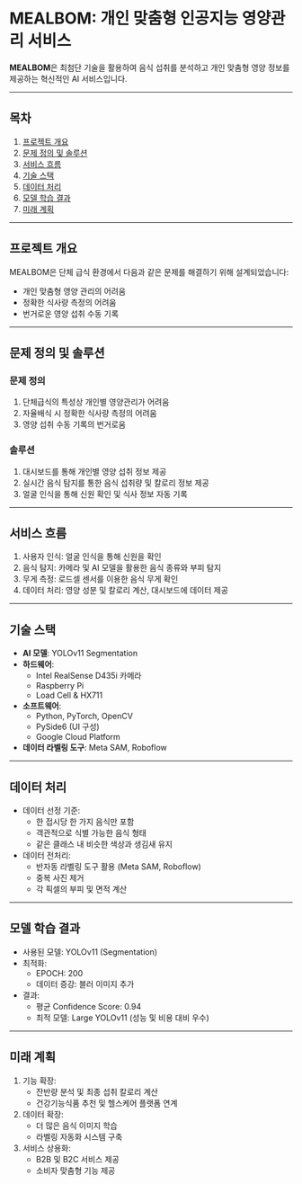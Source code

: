 # MEALBOM: 개인 맞춤형 인공지능 영양관리 서비스

**MEALBOM**은 최첨단 기술을 활용하여 음식 섭취를 분석하고 개인 맞춤형 영양 정보를 제공하는 혁신적인 AI 서비스입니다.

---

## 목차
1. [프로젝트 개요](#프로젝트-개요)
2. [문제 정의 및 솔루션](#문제-정의-및-솔루션)
3. [서비스 흐름](#서비스-흐름)
4. [기술 스택](#기술-스택)
5. [데이터 처리](#데이터-처리)
6. [모델 학습 결과](#모델-학습-결과)
7. [미래 계획](#미래-계획)

---

## 프로젝트 개요
MEALBOM은 단체 급식 환경에서 다음과 같은 문제를 해결하기 위해 설계되었습니다:
- 개인 맞춤형 영양 관리의 어려움
- 정확한 식사량 측정의 어려움
- 번거로운 영양 섭취 수동 기록

---

## 문제 정의 및 솔루션
### 문제 정의
1. 단체급식의 특성상 개인별 영양관리가 어려움
2. 자율배식 시 정확한 식사량 측정의 어려움
3. 영양 섭취 수동 기록의 번거로움

### 솔루션
1. 대시보드를 통해 개인별 영양 섭취 정보 제공
2. 실시간 음식 탐지를 통한 음식 섭취량 및 칼로리 정보 제공
3. 얼굴 인식을 통해 신원 확인 및 식사 정보 자동 기록

---

## 서비스 흐름
1. 사용자 인식: 얼굴 인식을 통해 신원을 확인
2. 음식 탐지: 카메라 및 AI 모델을 활용한 음식 종류와 부피 탐지
3. 무게 측정: 로드셀 센서를 이용한 음식 무게 확인
4. 데이터 처리: 영양 성분 및 칼로리 계산, 대시보드에 데이터 제공

---

## 기술 스택
- **AI 모델**: YOLOv11 Segmentation
- **하드웨어**:
  - Intel RealSense D435i 카메라
  - Raspberry Pi
  - Load Cell & HX711
- **소프트웨어**:
  - Python, PyTorch, OpenCV
  - PySide6 (UI 구성)
  - Google Cloud Platform
- **데이터 라벨링 도구**: Meta SAM, Roboflow

---

## 데이터 처리
- 데이터 선정 기준:
  - 한 접시당 한 가지 음식만 포함
  - 객관적으로 식별 가능한 음식 형태
  - 같은 클래스 내 비슷한 색상과 생김새 유지
- 데이터 전처리:
  - 반자동 라벨링 도구 활용 (Meta SAM, Roboflow)
  - 중복 사진 제거
  - 각 픽셀의 부피 및 면적 계산

---

## 모델 학습 결과
- 사용된 모델: YOLOv11 (Segmentation)
- 최적화:
  - EPOCH: 200
  - 데이터 증강: 블러 이미지 추가
- 결과:
  - 평균 Confidence Score: 0.94
  - 최적 모델: Large YOLOv11 (성능 및 비용 대비 우수)

---

## 미래 계획
1. 기능 확장:
   - 잔반량 분석 및 최종 섭취 칼로리 계산
   - 건강기능식품 추천 및 헬스케어 플랫폼 연계
2. 데이터 확장:
   - 더 많은 음식 이미지 학습
   - 라벨링 자동화 시스템 구축
3. 서비스 상용화:
   - B2B 및 B2C 서비스 제공
   - 소비자 맞춤형 기능 제공
